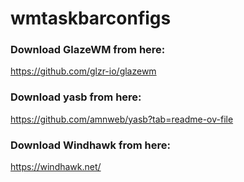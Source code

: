 # wmtaskbarconfigs

### Download GlazeWM from here:
https://github.com/glzr-io/glazewm

### Download yasb from here:
https://github.com/amnweb/yasb?tab=readme-ov-file

### Download Windhawk from here: 
https://windhawk.net/
